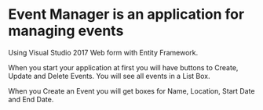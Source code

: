# Event Manager is an application for managing events 
Using Visual Studio 2017 Web form with Entity Framework.

When you start your application at first you will have buttons
to Create, Update and Delete Events.
You will see all events in a List Box.




When you Create an Event you will get boxes for Name, Location, 
Start Date and End Date.


 
